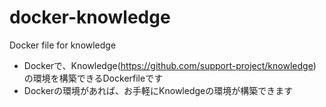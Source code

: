# docker-knowledge
Docker file for knowledge

- Dockerで、Knowledge(https://github.com/support-project/knowledge)の環境を構築できるDockerfileです
- Dockerの環境があれば、お手軽にKnowledgeの環境が構築できます


